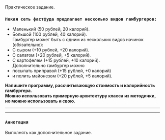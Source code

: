 Практическое задание.


### `Некая сеть фастфуда предлагает несколько видов гамбургеров:`

- Маленький (50 рублей, 20 калорий).
- Большой (100 рублей, 40 калорий).<br/>
Гамбургер может быть с одним из нескольких видов начинок (обязательно):<br/>
- С сыром (+10 рублей, +20 калорий).
- С салатом (+20 рублей, +5 калорий).
- С картофелем (+15 рублей, +10 калорий).<br/> 
Дополнительно гамбургер можно <br/>
- посыпать приправой (+15 рублей, +0 калорий)<br/>
- и полить майонезом (+20 рублей, +5 калорий). 


**Напишите программу, рассчитывающую стоимость и калорийность гамбургера.** <br/>
**Можно использовать примерную архитектуру класса из методички, но можно использовать и свою.**

-------
-------
### `Аннотация`

Выполнять как дополнительное задание.

